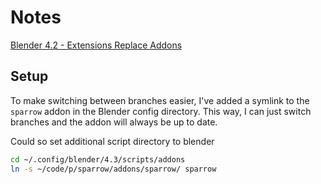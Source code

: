 # Notes

[Blender 4.2 - Extensions Replace Addons](https://docs.blender.org/manual/en/latest/advanced/extensions/getting_started.html#extensions-getting-started)

## Setup

To make switching between branches easier, I've added a symlink to the `sparrow` addon in the Blender config directory. This way, I can just switch branches and the addon will always be up to date.

Could so set additional script directory to blender

```bash
cd ~/.config/blender/4.3/scripts/addons 
ln -s ~/code/p/sparrow/addons/sparrow/ sparrow
```
